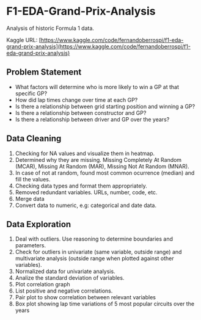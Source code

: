 # F1-EDA-Grand-Prix-Analysis
Analysis of historic Formula 1 data.

Kaggle URL: [https://www.kaggle.com/code/fernandoberrospi/f1-eda-grand-prix-analysis](https://www.kaggle.com/code/fernandoberrospi/f1-eda-grand-prix-analysis)

## Problem Statement
* What factors will determine who is more likely to win a GP at that specific GP?
* How did lap times change over time at each GP?
* Is there a relationship between grid starting position and winning a GP?
* Is there a relationship between constructor and GP?
* Is there a relationship between driver and GP over the years?

## Data Cleaning

1. Checking for NA values and visualize them in heatmap.
2. Determined why they are missing. Missing Completely At Random (MCAR), Missing At Random (MAR), Missing Not At Random (MNAR).
3. In case of not at random, found most common ocurrence (median) and fill the values.
4. Checking data types and format them appropriately.
5. Removed redundant variables. URLs, number, code, etc.
6. Merge data
7. Convert data to numeric, e.g: categorical and date data.

## Data Exploration

1. Deal with outliers. Use reasoning to determine boundaries and parameters.
2. Check for outliers in univariate (same variable, outside range) and multivariate analysis (outside range when plotted against other variables). 
3. Normalized data for univariate analysis.
4. Analize the standard deviation of variables.
5. Plot correlation graph
6. List positive and negative correlations.
7. Pair plot to show correlation between relevant variables
8. Box plot showing lap time variations of 5 most popular circuits over the years
